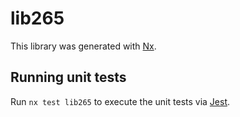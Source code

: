 # lib265

This library was generated with [Nx](https://nx.dev).


## Running unit tests

Run `nx test lib265` to execute the unit tests via [Jest](https://jestjs.io).


